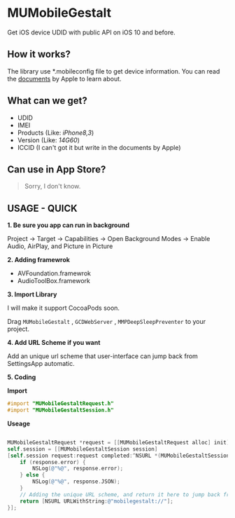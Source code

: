 # MUMobileGestalt

Get iOS device UDID with public API on iOS 10 and before.

## How it works?

The library use *.mobileconfig file to get device information. You can read the [documents](https://developer.apple.com/library/content/documentation/NetworkingInternet/Conceptual/iPhoneOTAConfiguration/ConfigurationProfileExamples/ConfigurationProfileExamples.html) by Apple to learn about.

## What can we get?

* UDID
* IMEI
* Products (Like: *iPhone8,3*)
* Version (Like: *14G60*)
* ICCID (I can't got it but write in the documents by Apple)

## Can use in App Store?

>  Sorry, I don't know.

## USAGE - QUICK 

**1. Be sure you app can run in background**

Project -> Target -> Capabilities -> Open Background Modes -> Enable Audio, AirPlay, and Picture in Picture

**2. Adding framewrok**

* AVFoundation.framewrok
* AudioToolBox.framework

**3. Import Library**

I will make it support CocoaPods soon.

Drag `MUMobileGestalt` , `GCDWebServer` , `MMPDeepSleepPreventer` to your project.

**4. Add URL Scheme if you want**

Add an unique url scheme that user-interface can jump back from SettingsApp automatic.

**5. Coding**

**Import**

```objective-c
#import "MUMobileGestaltRequest.h"
#import "MUMobileGestaltSession.h"
```

**Useage**

```objective-c

MUMobileGestaltRequest *request = [[MUMobileGestaltRequest alloc] init];
self.session = [[MUMobileGestaltSession session]
[self.session request:request completed:^NSURL *(MUMobileGestaltSession *session, MUMobileGestaltRequest *request, MUMobileGestaltResponse *response) {
	if (response.error) {
		NSLog(@"%@", response.error);
	} else {
		NSLog(@"%@", response.JSON);
	}
  	// Adding the unique URL scheme, and return it here to jump back from SettingsApp
	return [NSURL URLWithString:@"mobilegestalt://"];
}];
```

